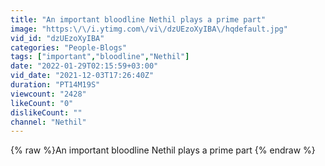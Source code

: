 ```yaml
---
title: "An important bloodline Nethil plays a prime part"
image: "https:\/\/i.ytimg.com\/vi\/dzUEzoXyIBA\/hqdefault.jpg"
vid_id: "dzUEzoXyIBA"
categories: "People-Blogs"
tags: ["important","bloodline","Nethil"]
date: "2022-01-29T02:15:59+03:00"
vid_date: "2021-12-03T17:26:40Z"
duration: "PT14M19S"
viewcount: "2428"
likeCount: "0"
dislikeCount: ""
channel: "Nethil"
---
```

{% raw %}An important bloodline Nethil plays a prime part {% endraw %}
